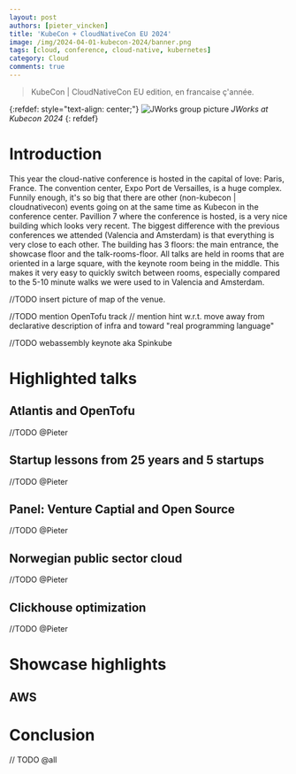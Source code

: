 ```yaml
---
layout: post
authors: [pieter_vincken]
title: 'KubeCon + CloudNativeCon EU 2024'
image: /img/2024-04-01-kubecon-2024/banner.png
tags: [cloud, conference, cloud-native, kubernetes]
category: Cloud
comments: true
---
```


> KubeCon \| CloudNativeCon EU edition, en francaise ç'année. 

{:refdef: style="text-align: center;"}
<img src="{{ '/img/2024-04-01-kubecon-2024/group-picture.jpg' | prepend: site.baseurl }}" alt="JWorks group picture" class="image" style="margin:0px auto; max-width:100%">
_JWorks at Kubecon 2024_
{: refdef}

# Introduction

This year the cloud-native conference is hosted in the capital of love: Paris, France. 
The convention center, Expo Port de Versailles, is a huge complex. 
Funnily enough, it's so big that there are other (non-kubecon | cloudnativecon) events going on at the same time as Kubecon in the conference center. 
Pavillion 7 where the conference is hosted, is a very nice building which looks very recent. 
The biggest difference with the previous conferences we attended (Valencia and Amsterdam) is that everything is very close to each other. 
The building has 3 floors: the main entrance, the showcase floor and the talk-rooms-floor. 
All talks are held in rooms that are oriented in a large square, with the keynote room being in the middle. 
This makes it very easy to quickly switch between rooms, especially compared to the 5-10 minute walks we were used to in Valencia and Amsterdam. 

//TODO insert picture of map of the venue. 

//TODO mention OpenTofu track
// mention hint w.r.t. move away from declarative description of infra and toward "real programming language"

//TODO webassembly keynote aka Spinkube

# Highlighted talks

## Atlantis and OpenTofu
//TODO @Pieter

## Startup lessons from 25 years and 5 startups
//TODO @Pieter

## Panel: Venture Captial and Open Source
//TODO @Pieter

## Norwegian public sector cloud
//TODO @Pieter

## Clickhouse optimization
//TODO @Pieter

# Showcase highlights

## AWS

# Conclusion
// TODO @all